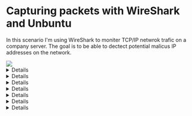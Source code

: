 <h1>Capturing packets with WireShark and Unbuntu</h1>
<p>In this scenario I'm using WireShark to moniter TCP/IP netwrok trafic on a company server. The goal is to be able to dectect potential malicus IP addresses on the network.</p>
<img src =![image](https://github.com/user-attachments/assets/7e660c3d-799b-47c9-81a3-41d7820d5a99)>

<details><summery>Starting a packet capture and saving to a file</summery>
  As we want to an![image](https://github.com/user-attachments/assets/1ab2cbe1-36e5-497c-810f-b12d8c58c690)

</details>
<details><summery>Instaling and setting up wireshark</summery>
</details>
<details><summery>Instaling and setting up wireshark</summery>
</details>
<details><summery>Instaling and setting up wireshark</summery>
</details>
<details><summery>Instaling and setting up wireshark</summery>
</details>
<details><summery>Instaling and setting up wireshark</summery>
</details>
<details><summery>Instaling and setting up wireshark</summery>
</details>
